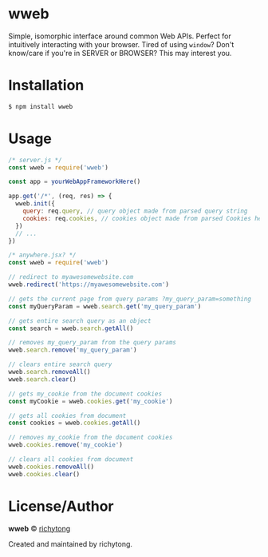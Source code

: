 # wweb
Simple, isomorphic interface around common Web APIs. Perfect for intuitively interacting with your browser. Tired of using `window`? Don't know/care if you're in SERVER or BROWSER? This may interest you.

# Installation
```bash
$ npm install wweb
```

# Usage
```javascript
/* server.js */
const wweb = require('wweb')

const app = yourWebAppFrameworkHere()

app.get('/*', (req, res) => {
  wweb.init({
    query: req.query, // query object made from parsed query string
    cookies: req.cookies, // cookies object made from parsed Cookies header <- you'll need middleware if you use express
  })
  // ...
})

/* anywhere.jsx? */
const wweb = require('wweb')

// redirect to myawesomewebsite.com
wweb.redirect('https://myawesomewebsite.com')

// gets the current page from query params ?my_query_param=something
const myQueryParam = wweb.search.get('my_query_param')

// gets entire search query as an object
const search = wweb.search.getAll()

// removes my_query_param from the query params
wweb.search.remove('my_query_param')

// clears entire search query
wweb.search.removeAll()
wweb.search.clear()

// gets my_cookie from the document cookies
const myCookie = wweb.cookies.get('my_cookie')

// gets all cookies from document
const cookies = wweb.cookies.getAll()

// removes my_cookie from the document cookies
wweb.cookies.remove('my_cookie')

// clears all cookies from document
wweb.cookies.removeAll()
wweb.cookies.clear()
```

# License/Author
<b>wweb</b> © [richytong](https://github.com/richytong)

Created and maintained by richytong.
